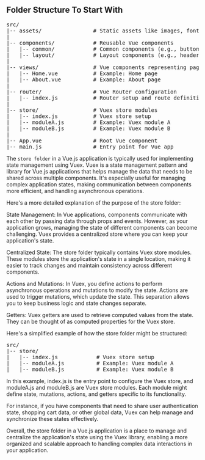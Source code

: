 ## Folder Structure To Start With

<pre>
src/
|-- assets/                # Static assets like images, fonts, css, js, vendor etc.
|
|-- components/            # Reusable Vue components
|   |-- common/            # Common components (e.g., buttons, inputs)
|   |-- layout/            # Layout components (e.g., header, footer)
|
|-- views/                 # Vue components representing pages/views
|   |-- Home.vue           # Example: Home page
|   |-- About.vue          # Example: About page
|
|-- router/                # Vue Router configuration
|   |-- index.js           # Router setup and route definitions
|
|-- store/                 # Vuex store modules
|   |-- index.js           # Vuex store setup
|   |-- moduleA.js         # Example: Vuex module A
|   |-- moduleB.js         # Example: Vuex module B
|
|-- App.vue                # Root Vue component
|-- main.js                # Entry point for Vue app
</pre>

The `store folder` in a Vue.js application is typically used for implementing state management using Vuex. Vuex is a state management pattern and library for Vue.js applications that helps manage the data that needs to be shared across multiple components. It's especially useful for managing complex application states, making communication between components more efficient, and handling asynchronous operations.

Here's a more detailed explanation of the purpose of the store folder:

State Management: In Vue applications, components communicate with each other by passing data through props and events. However, as your application grows, managing the state of different components can become challenging. Vuex provides a centralized store where you can keep your application's state.

Centralized State: The store folder typically contains Vuex store modules. These modules store the application's state in a single location, making it easier to track changes and maintain consistency across different components.

Actions and Mutations: In Vuex, you define actions to perform asynchronous operations and mutations to modify the state. Actions are used to trigger mutations, which update the state. This separation allows you to keep business logic and state changes separate.

Getters: Vuex getters are used to retrieve computed values from the state. They can be thought of as computed properties for the Vuex store.

Here's a simplified example of how the store folder might be structured:
<pre>
src/
|-- store/
|   |-- index.js            # Vuex store setup
|   |-- moduleA.js          # Example: Vuex module A
|   |-- moduleB.js          # Example: Vuex module B
</pre>
In this example, index.js is the entry point to configure the Vuex store, and moduleA.js and moduleB.js are Vuex store modules. Each module might define state, mutations, actions, and getters specific to its functionality.

For instance, if you have components that need to share user authentication state, shopping cart data, or other global data, Vuex can help manage and synchronize these states effectively.

Overall, the store folder in a Vue.js application is a place to manage and centralize the application's state using the Vuex library, enabling a more organized and scalable approach to handling complex data interactions in your application.
